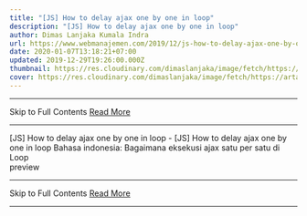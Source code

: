 ```yaml
---
title: "[JS] How to delay ajax one by one in loop"
description: "[JS] How to delay ajax one by one in loop"
author: Dimas Lanjaka Kumala Indra
url: https://www.webmanajemen.com/2019/12/js-how-to-delay-ajax-one-by-one-in-loop.html
date: 2020-01-07T13:18:21+07:00
updated: 2019-12-29T19:26:00.000Z
thumbnail: https://res.cloudinary.com/dimaslanjaka/image/fetch/https://artandlogic.com/wp-content/uploads/2000px-AJAX_logo_by_gengns.svg_.png
cover: https://res.cloudinary.com/dimaslanjaka/image/fetch/https://artandlogic.com/wp-content/uploads/2000px-AJAX_logo_by_gengns.svg_.png
---
```


<hr/> Skip to Full Contents <a href="https://www.webmanajemen.com/2019/12/js-how-to-delay-ajax-one-by-one-in-loop.html" rel="follow" class="button" id="read-more">Read More</a> <hr/> [JS] How to delay ajax one by one in loop - [JS] How to delay ajax one by one in loop Bahasa indonesia: Bagaimana eksekusi ajax satu per satu di Loop
<div id="demo"></div>
<script>
/**
 * Define global variable
 * @var {int} indexLoop global loop indexer
 * @var {int} lastLoop global last iteration for global loop indexer from loop initializer
 * @var {array} queueLoop global array to be processed from ajax
 * @var {array} arrayLoop define array to be proccesed
 */
var indexLoop = 0,
  lastLoop = 0,
  queueLoop = [],
  arrayLoop = ['apple', 'melon', 'watermelon', 'grapes'];
for (var i = 0; i < arrayLoop.length; i++) {
  queueLoop.push(arrayLoop[i]);
  if (i == arrayLoop.length - 1) {
    lastLoop = i + 1;
    ajaxLoop(function () {
      var b = document.createElement('b');
      b.innerHTML = 'Processing all item ' + indexLoop + ' of ' + lastLoop + ' succedeed<br/>';
      document.getElementById('demo').appendChild(b);
    });
  }
}/**
 * Initialize global ajaxLoop function
 * @param {function} lastFunction function to be executed on last iteration
 */
function ajaxLoop(lastFunction) {
  if (indexLoop < lastLoop) {
    $.ajax({
      url: 'https://reqres.in/api/users?page=' + (indexLoop + 1),
      beforeSend: function () {
        var b = document.createElement('b');
        b.innerHTML = 'Processing item ' + indexLoop + ' of ' + lastLoop + '<br/>';
        document.getElementById('demo').appendChild(b);
      },
      success: function (response) {
        var b = document.createElement('b');
        b.innerHTML = 'Processed item success ' + this.url.split('=')[1] + ' of ' + lastLoop + '<br/>';
        document.getElementById('demo').appendChild(b);
      },
      error: function () {
        var b = document.createElement('b');
        b.innerHTML = 'Processed item error ' + this.url.split('=')[1] + ' of ' + lastLoop + '<br/>';
        document.getElementById('demo').appendChild(b);
      },
      complete: function () {
        var b = document.createElement('b');
        b.innerHTML = 'Processed item complete ' + this.url.split('=')[1] + ' of ' + lastLoop + '<br/>';
        document.getElementById('demo').appendChild(b);
      }
    });
    indexLoop++;
    ajaxLoop();
    if (indexLoop == queueLoop.length) {
      if (typeof lastFunction == 'function') {
        lastFunction();
        /** reseting global indexer */
        indexLoop = 0;
      }
    }
  }
}</script>
preview <hr/> Skip to Full Contents <a href="https://www.webmanajemen.com/2019/12/js-how-to-delay-ajax-one-by-one-in-loop.html" rel="follow" class="button" id="read-more">Read More</a> <hr/>
